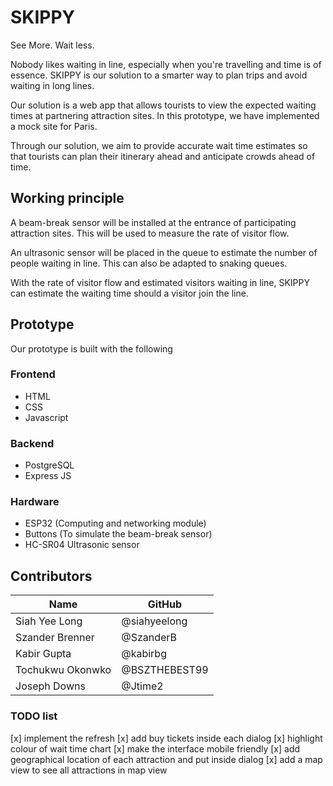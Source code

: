 # SKIPPY

See More. Wait less.

Nobody likes waiting in line, especially when you're travelling and time is of essence. SKIPPY is our solution to a smarter way to plan trips and avoid waiting in long lines. 

Our solution is a web app that allows tourists to view the expected waiting times at partnering attraction sites. In this prototype, we have implemented a mock site for Paris. 

Through our solution, we aim to provide accurate wait time estimates so that tourists can plan their itinerary ahead and anticipate crowds ahead of time.

## Working principle
A beam-break sensor will be installed at the entrance of participating attraction sites. This will be used to measure the rate of visitor flow.

An ultrasonic sensor will be placed in the queue to estimate the number of people waiting in line. This can also be adapted to snaking queues.

With the rate of visitor flow and estimated visitors waiting in line, SKIPPY can estimate the waiting time should a visitor join the line.

## Prototype
Our prototype is built with the following

### Frontend
- HTML
- CSS
- Javascript

### Backend
- PostgreSQL
- Express JS

### Hardware
- ESP32 (Computing and networking module)
- Buttons (To simulate the beam-break sensor)
- HC-SR04 Ultrasonic sensor 

## Contributors

| Name          | GitHub       |
|--------------|---------------|
| Siah Yee Long      | @siahyeelong       |
| Szander Brenner     | @SzanderB      |
| Kabir Gupta   | @kabirbg    |
| Tochukwu Okonwko | @BSZTHEBEST99  |
| Joseph Downs  | @Jtime2   |

### TODO list
[x] implement the refresh
[x] add buy tickets inside each dialog
[x] highlight colour of wait time chart
[x] make the interface mobile friendly
[x] add geographical location of each attraction and put inside dialog
[x] add a map view to see all attractions in map view